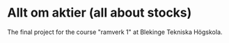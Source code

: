 # Allt om aktier (all about stocks)

The final project for the course "ramverk 1" at Blekinge Tekniska Högskola.